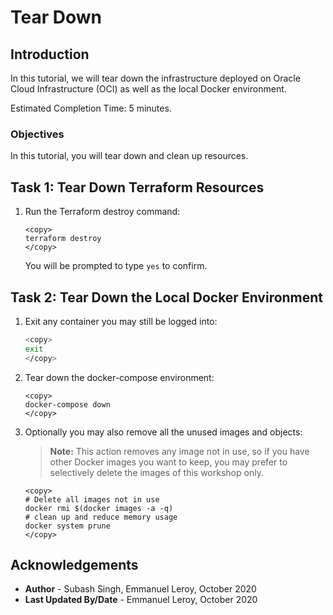 # Tear Down

## Introduction

In this tutorial, we will tear down the infrastructure deployed on Oracle Cloud Infrastructure (OCI) as well as the local Docker environment.

Estimated Completion Time: 5 minutes.

### Objectives

In this tutorial, you will tear down and clean up resources.


## Task 1: Tear Down Terraform Resources

1. Run the Terraform destroy command:

    ```
    <copy>
    terraform destroy
    </copy>
    ```

    You will be prompted to type `yes` to confirm.

## Task 2: Tear Down the Local Docker Environment

1. Exit any container you may still be logged into:

    ```bash
    <copy>
    exit
    </copy>
    ```

2. Tear down the docker-compose environment:
    ```
    <copy>
    docker-compose down
    </copy>
    ```

3. Optionally you may also remove all the unused images and objects:

    > **Note:** This action removes any image not in use, so if you have other Docker images you want to keep, you may prefer to selectively delete the images of this workshop only.

    ```
    <copy>
    # Delete all images not in use
    docker rmi $(docker images -a -q)
    # clean up and reduce memory usage
    docker system prune
    </copy>
    ```

## Acknowledgements
 - **Author** - Subash Singh, Emmanuel Leroy, October 2020
 - **Last Updated By/Date** - Emmanuel Leroy, October 2020
